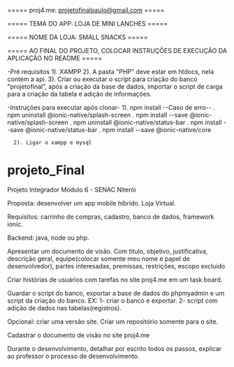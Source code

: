 
===== proj4.me: projetofinalpaulo@gmail.com =====

===== TEMA DO APP: LOJA DE MINI LANCHES =====

===== NOME DA LOJA: SMALL SNACKS =====

===== AO FINAL DO PROJETO, COLOCAR INSTRUÇÕES DE EXECUÇÃO DA APLICAÇÃO NO README =====

-Pré requisitos
      1). XAMPP
      2). A pasta "PHP" deve estar em htdocs, nela contém a api.
      3). Criar ou executar o script para criação do banco "projetofinal", após a criação da base de dados, importar o script de carga para a criação da tabela e adição de informações. 

-Instruções para executar após clonar-
      1). npm install
      --Caso de erro--
      . npm uninstall @ionic-native/splash-screen 
      . npm install --save @ionic-native/splash-screen
      . npm uninstall @ionic-native/status-bar
      . npm install --save @ionic-native/status-bar
      . npm install --save @ionic-native/core
      
      2). Ligar o xampp e mysql

# projeto_Final
Projeto Integrador Módulo 6 - SENAC Niterói

Proposta: desenvolver um app mobile híbrido. Loja Virtual.

Requisitos: carrinho de compras, cadastro, banco de dados, framework ionic.

Backend: java, node ou php.

  Apresentar um documento de visão.
  Com titulo, objetivo, justificativa, descrição geral, 
  equipe(colocar somente meu nome e papel de desenvolvedor), partes interesadas, premissas,
  restrições, escopo excluido

Criar histórias de usuários com tarefas no site proj4.me em um task board.

Guardar o script do banco, exportar a base de dados do phpmyadmin e um script da criação do banco.
  EX: 1- criar o banco e exportar.
      2- script com adição de dados nas tabelas(registros).

Opcional: criar uma versão site. Criar um repositório somente para o site.

Cadastrar o documento de visão no site proj4.me

Durante o desenvolvimento, detalhar por escrito todos os passos, explicar ao professor o processo de desenvolvimento.



